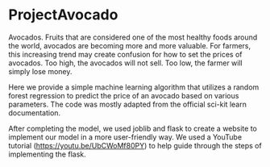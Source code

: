 # ProjectAvocado
Avocados. Fruits that are considered one of the most healthy foods around the world, avocados are becoming more and more valuable. For farmers, this increasing trend may create confusion for how to set the prices of avocados. Too high, the avocados will not sell. Too low, the farmer will simply lose money.

Here we provide a simple machine learning algorithm that utilizes a random forest regression to predict the price of an avocado based on various parameters. The code was mostly adapted from the official sci-kit learn documentation.

After completing the model, we used joblib and flask to create a website to implement our model in a more user-friendly way. We used a YouTube tutorial (https://youtu.be/UbCWoMf80PY) to help guide through the steps of implementing the flask. 
